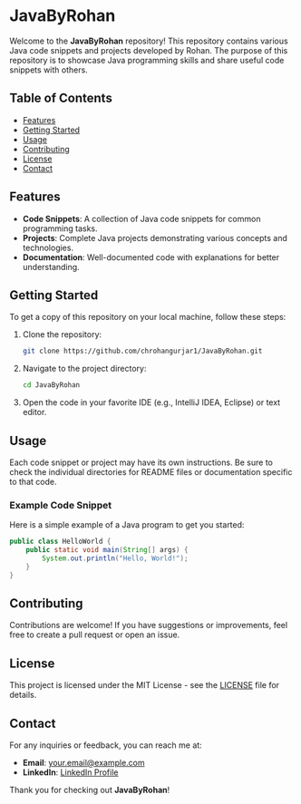 
# JavaByRohan

Welcome to the **JavaByRohan** repository! This repository contains various Java code snippets and projects developed by Rohan. The purpose of this repository is to showcase Java programming skills and share useful code snippets with others.

## Table of Contents

- [Features](#features)
- [Getting Started](#getting-started)
- [Usage](#usage)
- [Contributing](#contributing)
- [License](#license)
- [Contact](#contact)

## Features

- **Code Snippets**: A collection of Java code snippets for common programming tasks.
- **Projects**: Complete Java projects demonstrating various concepts and technologies.
- **Documentation**: Well-documented code with explanations for better understanding.

## Getting Started

To get a copy of this repository on your local machine, follow these steps:

1. Clone the repository:
   ```bash
   git clone https://github.com/chrohangurjar1/JavaByRohan.git
   ```
2. Navigate to the project directory:
   ```bash
   cd JavaByRohan
   ```

3. Open the code in your favorite IDE (e.g., IntelliJ IDEA, Eclipse) or text editor.

## Usage

Each code snippet or project may have its own instructions. Be sure to check the individual directories for README files or documentation specific to that code.

### Example Code Snippet

Here is a simple example of a Java program to get you started:

```java
public class HelloWorld {
    public static void main(String[] args) {
        System.out.println("Hello, World!");
    }
}
```

## Contributing

Contributions are welcome! If you have suggestions or improvements, feel free to create a pull request or open an issue.

## License

This project is licensed under the MIT License - see the [LICENSE](LICENSE) file for details.

## Contact

For any inquiries or feedback, you can reach me at:

- **Email**: your.email@example.com
- **LinkedIn**: [ LinkedIn Profile](https://www.linkedin.com/in/rohan-naagar-779310322/?lipi=urn%3Ali%3Apage%3Ad_flagship3_feed%3BFJivO96HSMK%2F2%2FwBfFI7tw%3D%3D)

Thank you for checking out **JavaByRohan**!
```
